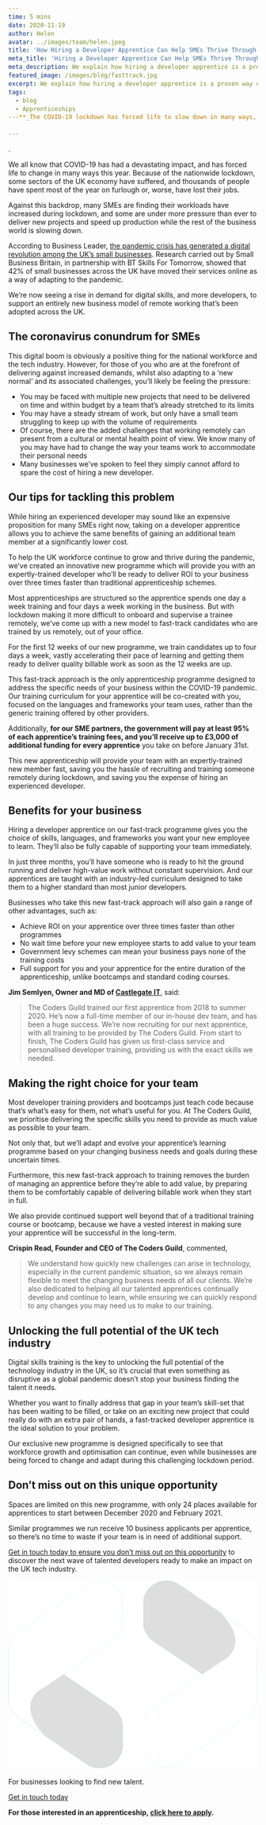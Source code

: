 ```yaml
---
time: 5 mins
date: 2020-11-19
author: Helen
avatar: ../images/team/helen.jpeg
title: 'How Hiring a Developer Apprentice Can Help SMEs Thrive Through the Pandemic in 2021'
meta_title: 'Hiring a Developer Apprentice Can Help SMEs Thrive Through the Pandemic in 2021'
meta_description: We explain how hiring a developer apprentice is a proven way of driving workforce growth and optimisation for SMEs in the UK.
featured_image: /images/blog/fasttrack.jpg
excerpt: We explain how hiring a developer apprentice is a proven way of driving workforce growth and optimisation for SMEs in the UK.
tags:
  - blog
  - Apprenticeships
---**_The COVID-19 lockdown has forced life to slow down in many ways, but some SMEs in the UK have found they’ve never been busier. This article will explain how finding the right developer apprentice can provide you with a talented new developer to ease the strain on your team, allowing your business to continue to grow and succeed during a global pandemic._**

---
```


.

We all know that COVID-19 has had a devastating impact, and has forced life to change in many ways this year. Because of the nationwide lockdown, some sectors of the UK economy have suffered, and thousands of people have spent most of the year on furlough or, worse, have lost their jobs.

Against this backdrop, many SMEs are finding their workloads have increased during lockdown, and some are under more pressure than ever to deliver new projects and speed up production while the rest of the business world is slowing down.

According to Business Leader, [the pandemic crisis has generated a digital revolution among the UK’s small businesses](https://www.businessleader.co.uk/how-has-covid-19-affected-the-tech-sector/90418/). Research carried out by Small Business Britain, in partnership with BT Skills For Tomorrow, showed that 42% of small businesses across the UK have moved their services online as a way of adapting to the pandemic.

We’re now seeing a rise in demand for digital skills, and more developers, to support an entirely new business model of remote working that’s been adopted across the UK.

## The coronavirus conundrum for SMEs

This digital boom is obviously a positive thing for the national workforce and the tech industry. However, for those of you who are at the forefront of delivering against increased demands, whilst also adapting to a ‘new normal’ and its associated challenges, you’ll likely be feeling the pressure:

- You may be faced with multiple new projects that need to be delivered on time and within budget by a team that’s already stretched to its limits
- You may have a steady stream of work, but only have a small team struggling to keep up with the volume of requirements
- Of course, there are the added challenges that working remotely can present from a cultural or mental health point of view. We know many of you may have had to change the way your teams work to accommodate their personal needs
- Many businesses we’ve spoken to feel they simply cannot afford to spare the cost of hiring a new developer.

## Our tips for tackling this problem

While hiring an experienced developer may sound like an expensive proposition for many SMEs right now, taking on a developer apprentice allows you to achieve the same benefits of gaining an additional team member at a significantly lower cost.

To help the UK workforce continue to grow and thrive during the pandemic, we’ve created an innovative new programme which will provide you with an expertly-trained developer who’ll be ready to deliver ROI to your business over three times faster than traditional apprenticeship schemes.

Most apprenticeships are structured so the apprentice spends one day a week training and four days a week working in the business. But with lockdown making it more difficult to onboard and supervise a trainee remotely, we’ve come up with a new model to fast-track candidates who are trained by us remotely, out of your office.

For the first 12 weeks of our new programme, we train candidates up to four days a week, vastly accelerating their pace of learning and getting them ready to deliver quality billable work as soon as the 12 weeks are up.

This fast-track approach is the only apprenticeship programme designed to address the specific needs of your business within the COVID-19 pandemic. Our training curriculum for your apprentice will be co-created with you, focused on the languages and frameworks your team uses, rather than the generic training offered by other providers.

Additionally, **for our SME partners, the government will pay at least 95% of each apprentice’s training fees, and you’ll receive up to £3,000 of additional funding for every apprentice** you take on before January 31st.

This new apprenticeship will provide your team with an expertly-trained new member fast, saving you the hassle of recruiting and training someone remotely during lockdown, and saving you the expense of hiring an experienced developer.

## Benefits for your business

Hiring a developer apprentice on our fast-track programme gives you the choice of skills, languages, and frameworks you want your new employee to learn. They’ll also be fully capable of supporting your team immediately.

In just three months, you’ll have someone who is ready to hit the ground running and deliver high-value work without constant supervision. And our apprentices are taught with an industry-led curriculum designed to take them to a higher standard than most junior developers.

Businesses who take this new fast-track approach will also gain a range of other advantages, such as:

- Achieve ROI on your apprentice over three times faster than other programmes
- No wait time before your new employee starts to add value to your team
- Government levy schemes can mean your business pays none of the training costs
- Full support for you and your apprentice for the entire duration of the apprenticeship, unlike bootcamps and standard coding courses.

**Jim Semlyen, Owner and MD of [Castlegate IT](https://www.castlegateit.co.uk/)**, said:

> The Coders Guild trained our first apprentice from 2018 to summer 2020. He’s now a full-time member of our in-house dev team, and has been a huge success. We’re now recruiting for our next apprentice, with all training to be provided by The Coders Guild. From start to finish, The Coders Guild has given us first-class service and personalised developer training, providing us with the exact skills we needed.

## Making the right choice for your team

Most developer training providers and bootcamps just teach code because that’s what’s easy for them, not what’s useful for you. At The Coders Guild, we prioritise delivering the specific skills you need to provide as much value as possible to your team.

Not only that, but we’ll adapt and evolve your apprentice’s learning programme based on your changing business needs and goals during these uncertain times.

Furthermore, this new fast-track approach to training removes the burden of managing an apprentice before they’re able to add value, by preparing them to be comfortably capable of delivering billable work when they start in full.

We also provide continued support well beyond that of a traditional training course or bootcamp, because we have a vested interest in making sure your apprentice will be successful in the long-term.

**Crispin Read, Founder and CEO of The Coders Guild**, commented,

> We understand how quickly new challenges can arise in technology, especially in the current pandemic situation, so we always remain flexible to meet the changing business needs of all our clients. We’re also dedicated to helping all our talented apprentices continually develop and continue to learn, while ensuring we can quickly respond to any changes you may need us to make to our training.

## Unlocking the full potential of the UK tech industry

Digital skills training is the key to unlocking the full potential of the technology industry in the UK, so it’s crucial that even something as disruptive as a global pandemic doesn’t stop your business finding the talent it needs.

Whether you want to finally address that gap in your team’s skill-set that has been waiting to be filled, or take on an exciting new project that could really do with an extra pair of hands, a fast-tracked developer apprentice is the ideal solution to your problem.

Our exclusive new programme is designed specifically to see that workforce growth and optimisation can continue, even while businesses are being forced to change and adapt during this challenging lockdown period.

## Don’t miss out on this unique opportunity

Spaces are limited on this new programme, with only 24 places available for apprentices to start between December 2020 and February 2021.

Similar programmes we run receive 10 business applicants per apprentice, so there’s no time to waste if your team is in need of additional support.

[Get in touch today to ensure you don’t miss out on this opportunity](/contact-us) to discover the next wave of talented developers ready to make an impact on the UK tech industry.

<div class="md:my-24 my-14"><div class="rounded bg-blue-200 lg:p-4 py-8 px-6 flex lg:flex-row flex-col get-in-touch items-center"><div class="lg:mr-4 lg:mb-0 mb-6"><img class="h-10 w-10 block" alt="" src="/images/logo/TGC_Square_Logo_White.svg"></div><div class="cta__text"><p class="text-lg leading-xl font-bold text-white text-center lg:text-left lg:mb-0 mb-6">For businesses looking to find new talent.</p></div><div class="lg:ml-auto"><a href="" class="bookacall-f-btn text-md leading-sm text-blue-200 bg-white py-2 px-4 font-heading font-bold rounded whitespace-no-wrap" data-modal="book-a-call">Get in touch today<i class="fas fa-angle-right text-md leading-sm text-blue-200 ml-2" aria-hidden="true"></i></a></div></div></div>

**For those interested in an apprenticeship, [click here to apply](/applicant-software-dev/).**
